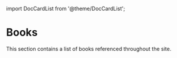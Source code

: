 import DocCardList from '@theme/DocCardList';

# Books

This section contains a list of books referenced throughout the site.

<DocCardList />
